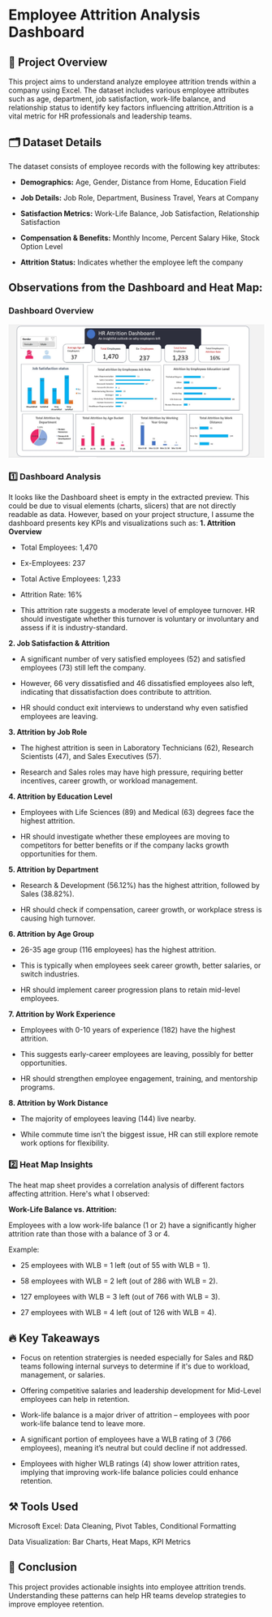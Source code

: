 # Employee Attrition Analysis Dashboard

## 📌 Project Overview

This project aims to understand analyze employee attrition trends within a company using Excel. The dataset includes various employee attributes such as age, department, job satisfaction, work-life balance, and relationship status to identify key factors influencing attrition.Attrition is a vital metric for HR professionals and leadership teams.


## 🗂 Dataset Details

 The dataset consists of employee records with the following key attributes:

- **Demographics:** Age, Gender, Distance from Home, Education Field
 
- **Job Details:** Job Role, Department, Business Travel, Years at Company
 
- **Satisfaction Metrics:** Work-Life Balance, Job Satisfaction, Relationship Satisfaction

- **Compensation & Benefits:** Monthly Income, Percent Salary Hike, Stock Option Level

- **Attrition Status:** Indicates whether the employee left the company

## Observations from the Dashboard and Heat Map:

### Dashboard Overview

![Alt Text](https://github.com/ChaudharyPallavi/Excel-Project-Portfolio/blob/main/Employee%20Attrition%20Dashboard.jpg)

### 1️⃣ Dashboard Analysis
It looks like the Dashboard sheet is empty in the extracted preview. This could be due to visual elements (charts, slicers) that are not directly readable as data. However, based on your project structure, I assume the dashboard presents key KPIs and visualizations such as:
**1. Attrition Overview**
  - Total Employees: 1,470

  - Ex-Employees: 237

  - Total Active Employees: 1,233

  -  Attrition Rate: 16%

  - This attrition rate suggests a moderate level of employee turnover. HR should investigate whether this turnover is voluntary or involuntary and assess if it is industry-standard.

**2. Job Satisfaction & Attrition**
  - A significant number of very satisfied employees (52) and satisfied employees (73) still left the company.

  - However, 66 very dissatisfied and 46 dissatisfied employees also left, indicating that dissatisfaction does contribute to attrition.

  - HR should conduct exit interviews to understand why even satisfied employees are leaving.

**3. Attrition by Job Role**
  - The highest attrition is seen in Laboratory Technicians (62), Research Scientists (47), and Sales Executives (57).

  - Research and Sales roles may have high pressure, requiring better incentives, career growth, or workload management.

**4. Attrition by Education Level**
  - Employees with Life Sciences (89) and Medical (63) degrees face the highest attrition.

  - HR should investigate whether these employees are moving to competitors for better benefits or if the company lacks growth opportunities for them.

**5. Attrition by Department**
  - Research & Development (56.12%) has the highest attrition, followed by Sales (38.82%).

  - HR should check if compensation, career growth, or workplace stress is causing high turnover.

**6. Attrition by Age Group**
  - 26-35 age group (116 employees) has the highest attrition.

  - This is typically when employees seek career growth, better salaries, or switch industries.

  - HR should implement career progression plans to retain mid-level employees.

**7. Attrition by Work Experience**
  - Employees with 0-10 years of experience (182) have the highest attrition.

  - This suggests early-career employees are leaving, possibly for better opportunities.

  - HR should strengthen employee engagement, training, and mentorship programs.

**8. Attrition by Work Distance**
  - The majority of employees leaving (144) live nearby.

  - While commute time isn’t the biggest issue, HR can still explore remote work options for flexibility.




### 2️⃣ Heat Map Insights
The heat map sheet provides a correlation analysis of different factors affecting attrition. Here's what I observed:

**Work-Life Balance vs. Attrition:**

Employees with a low work-life balance (1 or 2) have a significantly higher attrition rate than those with a balance of 3 or 4.

Example:

 - 25 employees with WLB = 1 left (out of 55 with WLB = 1).

 - 58 employees with WLB = 2 left (out of 286 with WLB = 2).

 - 127 employees with WLB = 3 left (out of 766 with WLB = 3).

 - 27 employees with WLB = 4 left (out of 126 with WLB = 4).


## 🔥 Key Takeaways
- Focus on retention stratergies is needed especially for Sales and R&D teams following internal surveys to determine if it's due to workload,
  management, or salaries.

- Offering competitive salaries and leadership development for Mid-Level employees can help in retention.

- Work-life balance is a major driver of attrition – employees with poor work-life balance tend to leave more.

- A significant portion of employees have a WLB rating of 3 (766 employees), meaning it’s neutral but could decline if not addressed.

- Employees with higher WLB ratings (4) show lower attrition rates, implying that improving work-life balance policies could enhance retention.


## ⚒️ Tools Used

Microsoft Excel: Data Cleaning, Pivot Tables, Conditional Formatting

Data Visualization: Bar Charts, Heat Maps, KPI Metrics

## 🚀 Conclusion

This project provides actionable insights into employee attrition trends. Understanding these patterns can help HR teams develop strategies to improve employee retention.



